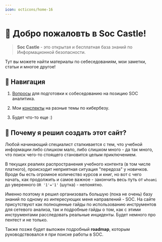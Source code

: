 ```yaml
---
icon: octicons/home-16
---
```

# 🔹 Добро пожаловть в Soc Castle!

> **Soc Castle** - это открытая и бесплатная база знаний по Информационной безопасности.

Тут вы можете найти материалы по себеседованиям, мои заметки, статьи и многое другое!

## 📌 Навигация

1) [Вопросы](sobes/analyse_po.md) для подготовки к собеседованию на позицию SOC аналитика.

2) Мои [конспекты](notes/ad_ldap_kerberos.md) на разные темы по кибербезу.

3) Будет что-то еще :)

## 📌 Почему я решил создать этот сайт?

Любой начинающий специалист сталкивается с тем, что учебной информации либо слишком мало, либо слишком много - да так много, что поиск чего-то стоящего становится целым приключением.

В текущих реалиях распространения учебного контента (в том числе платного), происходит неприятная ситуация "передоза" у новичков. Вроде бы есть огромное количество курсов и книг, но вот с чего начать, как продолжить и самое важное - закончить весь путь от `whoami` до уверенного `OR '1'='1'` (шутка) - непонятно.

Именно поэтому я решил организовать большую (пока не очень) базу знаний по одному из интересующих меня направлений - SOC. На сайте присутствуют как полноценные гайды по использованию инструментов для сетевого анализа, так и подробные гайды о том, как с этими инструментами расследовать реальные инциденты. Будет немного про пентест и не только. 

Также позже будет выложен подробный **roadmap**, которым руководствовался я при поиске работы в SOC. 
